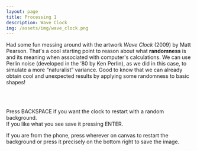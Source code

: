 ```yaml
---
layout: page
title: Processing 1
description: Wave Clock
img: /assets/img/wave_clock.png
---
```


Had some fun messing around with the artwork *Wave Clock* (2009) by Matt Pearson.
That's a cool starting point to reason about what **randomness** is and its meaning when associated with computer's calculations. We can use Perlin noise (developed in the ‘80 by Ken Perlin), as we did in this case, to simulate a more “naturalist” variance.
Good to know that we can already obtain cool and unexpected results by applying some randomness to basic shapes!  
<br>


<script src="https://cdn.jsdelivr.net/npm/p5@1.0.0/lib/p5.js"></script>
<script src="https://ajax.googleapis.com/ajax/libs/jquery/3.4.1/jquery.min.js"></script>
<div id="sketch"> </div>

<script>

//global variables
let _angnoise;
let _radiusnoise;
let _xnoise;
let _ynoise;
let _angle;
let _radius;
let _strokeCol;
let _strokeChange;

function setup() {

  width = $(window).width();
  height = $(window).height();
  if(width>720){
  	width = 720;
  	height = 480;
  }
if( /Android|webOS|iPhone|iPad|iPod|BlackBerry|IEMobile|Opera Mini/i.test(navigator.userAgent) ) {
	width = 300;
  	height = 300;
 
}
  let canvas = createCanvas(width, height);
  canvas.parent("sketch");
  smooth();
  frameRate(20);
  background(255);
  noFill();
  _strokeCol = 254;
  _strokeChange = -1;
  _angle = -PI/2;
  _radiusnoise=0;
  _radius=0;
  _angnoise=0;
  _xnoise=0;
  _ynoise=0;

}

function draw(){

  //add some noise to the radius
  _radiusnoise += 0.005;
  _radius += (noise(_radiusnoise)*550)+1;

  //add som noise to the angle
  _angnoise += 0.005; 
  _angle += (noise(_angnoise)*6)-3;
  
  if(_angle>360){_angle -= 360;}
  if(_angle<0){_angle += 360;}
  
  //add some noise to the center position
  _xnoise+=0.01;
  _ynoise+=0.01;
  let centerX=width/2 + (noise(_xnoise)*100)-50;
  let centerY=height/2 + (noise(_ynoise)*100)-50;
  
  //compute points opposite to the center
  let rad = radians(_angle);
  let x1= centerX+(_radius*cos(rad));
  let y1= centerY+(_radius*sin(rad));
  
  let opprad = rad + PI;
  let x2= centerX+(_radius*cos(opprad));
  let y2= centerY+(_radius*sin(opprad));
  
  //compute stroke color
  _strokeCol += _strokeChange;
  if(_strokeCol>240){_strokeChange = -1;}
  if(_strokeCol<40){_strokeChange = 1;}
  
  //draw
  stroke(_strokeCol,60);
  strokeWeight(1);
  line(x1,y1,x2,y2);

}

function keyPressed() {

	if (keyCode === ENTER) {
	saveCanvas(canvas, 'WaveClock_FabioMarchiano', 'jpg');
	}

	if (keyCode === BACKSPACE) {
		
		let randCol=random(255);
		background(randCol);
	}

}

function touchStarted() {
  if ((touches[0]>((2*width)/3))&&(touches[1]>((2*height)/3))) {
	saveCanvas(canvas, 'WaveClock_FabioMarchiano', 'jpg');
  }else{
  	let randCol=random(255);
	background(randCol);
  }
 }


</script>

<br>

Press BACKSPACE if you want the clock to restart with a random background.<br>
If you like what you see save it pressing ENTER.

If you are from the phone, press wherever on canvas to restart the background or press it precisely on the bottom right to save the image.
